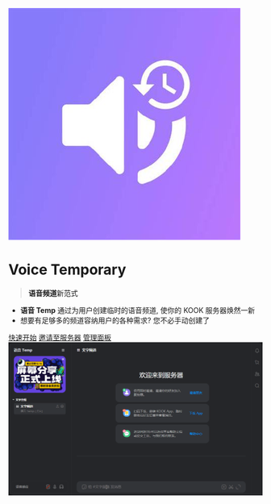 

 ![logo](media/logo_2.jpg ':size=50 :id=logo') 
# <a>Voice</a> <a class="gradient-2">Temporary</a>

 > <a class="gradient-1"><b>语音频道</b>新范式</a>

- **语音 Temp** 通过为用户创建临时的语音频道, 使你的 KOOK 服务器焕然一新
- 想要有足够多的频道容纳用户的各种需求? 您不必手动创建了


[快速开始](/quick-start)
[邀请至服务器](https://www.kookapp.cn/app/oauth2/authorize?id=13851&permissions=51231800&client_id=Yc_D002vsARZTTzP&redirect_uri=&scope=bot)
[管理面板](https://tvdash.ncgs.top)
![演示](media/demo.gif)
